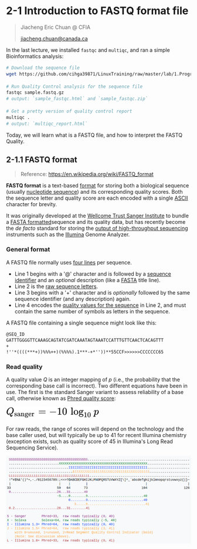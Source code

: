 # 2-1 Introduction to FASTQ format file

> Jiacheng Eric Chuan @ CFIA
>
> jiacheng.chuan@canada.ca

In the last lecture, we installed `fastqc` and `multiqc`, and ran a simple Bioinformatics analysis:

```sh
# Download the sequence file
wget https://github.com/cihga39871/LinuxTraining/raw/master/lab/1.ProgramInstallation/sample.fastq.gz

# Run Quality Control analysis for the sequence file
fastqc sample.fastq.gz
# output: `sample_fastqc.html` and `sample_fastqc.zip`

# Get a pretty version of quality control report
multiqc .
# output: `multiqc_report.html`
```

Today, we will learn what is a FASTQ file, and how to interpret the FASTQ Quality.

## 2-1.1 FASTQ format

>  Reference: https://en.wikipedia.org/wiki/FASTQ_format

**FASTQ format** is a text-based [format](https://en.wikipedia.org/wiki/File_format) for storing both a biological sequence (usually [nucleotide sequence](https://en.wikipedia.org/wiki/Nucleotide_sequence)) and its corresponding quality scores. Both the sequence letter and quality score are each encoded with a single [ASCII](https://en.wikipedia.org/wiki/ASCII) character for brevity.

It was originally developed at the [Wellcome Trust Sanger Institute](https://en.wikipedia.org/wiki/Wellcome_Trust_Sanger_Institute) to bundle a [FASTA formatted](https://en.wikipedia.org/wiki/FASTA_format)sequence and its quality data, but has recently become the *de facto* standard for storing the <u>output of high-throughput sequencing</u> instruments such as the [Illumina](https://en.wikipedia.org/wiki/Illumina_(company)) Genome Analyzer.

### General format

A FASTQ file normally uses <u>four lines</u> per sequence.

- Line 1 begins with a '@' character and is followed by a <u>sequence identifier</u> and an *optional* description (like a [FASTA](https://en.wikipedia.org/wiki/FASTA_format) title line).
- Line 2 is the <u>raw sequence letters</u>.
- Line 3 begins with a '+' character and is *optionally* followed by the same sequence identifier (and any description) again.
- Line 4 encodes the <u>quality values for the sequence</u> in Line 2, and must contain the same number of symbols as letters in the sequence.

A FASTQ file containing a single sequence might look like this:

```fastq
@SEQ_ID
GATTTGGGGTTCAAAGCAGTATCGATCAAATAGTAAATCCATTTGTTCAACTCACAGTTT
+
!''*((((***+))%%%++)(%%%%).1***-+*''))**55CCF>>>>>>CCCCCCC65
```

### Read quality

A quality value *Q* is an integer mapping of *p* (i.e., the probability that the corresponding base call is incorrect). Two different equations have been in use. The first is the standard Sanger variant to assess reliability of a base call, otherwise known as [Phred quality score](https://en.wikipedia.org/wiki/Phred_quality_score):

![.2-1.sanger-quality-score.svg](.2-1.sanger-quality-score.svg)

For raw reads, the range of scores will depend on the technology and the base caller used, but will typically be up to 41 for recent Illumina chemistry (exception exists, such as quality score of 45 in Illumina's Long Read Sequencing Service).

![.2-1.ascii-and-quality.png](.2-1.ascii-and-quality.png)